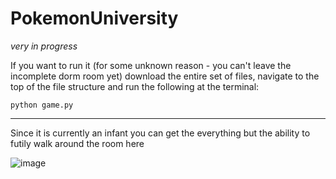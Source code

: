 # PokemonUniversity
_very in progress_

If you want to run it (for some unknown reason - you can't leave the incomplete dorm room yet) download the entire set of files, navigate to the top of the file structure and run the following at the terminal:
```
python game.py
```
***
Since it is currently an infant you can get the everything but the ability to futily walk around the room here

![image](https://github.com/KainCodes/PokemonUniversity/assets/126527283/af88b868-01ef-4b2b-8aa9-67a09b3a0c38)

